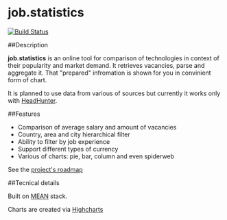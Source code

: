 # job.statistics

[![Build Status](https://travis-ci.org/bocharovf/job.statistics.svg?branch=master)](https://travis-ci.org/bocharovf/job.statistics)

##Description

**job.statistics** is an online tool for comparison of technologies in context of their popularity and market demand. It retrieves vacancies, parse and aggregate it. That "prepared" infromation is shown for you in convinient form of chart.

It is planned to use data from various of sources but currently it works only with [HeadHunter](https://github.com/hhru/api).

##Features
* Comparison of average salary and amount of vacancies
* Country, area and city hierarchical filter
* Ability to filter by job experience
* Support different types of currency
* Various of charts: pie, bar, column and even spiderweb

See the [project's roadmap](https://github.com/bocharovf/job.statistics/wiki)

##Tecnical details 

Built on [MEAN](https://en.wikipedia.org/wiki/MEAN_(software_bundle)) stack.

Charts are created via [Highcharts](http://www.highcharts.com/)

